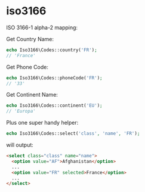 iso3166
=======

ISO 3166-1 alpha-2 mapping:

Get Country Name:
```php
echo Iso3166\Codes::country('FR');
// 'France'
```

Get Phone Code:
```php
echo Iso3166\Codes::phoneCode('FR');
// '33'
```

Get Continent Name:
```php
echo Iso3166\Codes::continent('EU');
// 'Europa'
```

Plus one super handy helper:

```php
echo Iso3166\Codes::select('class', 'name', 'FR');
```

will output:

```html
<select class="class" name="name">
  <option value="AF">Afghanistan</option>
  ...
  <option value="FR" selected>France</option>
  ...
</select>
```
